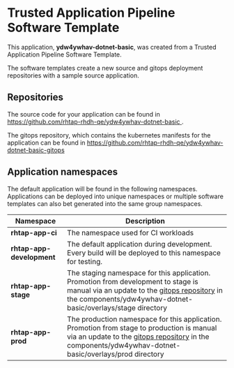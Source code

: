 # Trusted Application Pipeline Software Template

This application, **ydw4ywhav-dotnet-basic**, was created from a Trusted Application Pipeline Software Template.

The software templates create a new source and gitops deployment repositories with a sample source application. 

## Repositories

The source code for your application can be found in [https://github.com/rhtap-rhdh-qe/ydw4ywhav-dotnet-basic ](https://github.com/rhtap-rhdh-qe/ydw4ywhav-dotnet-basic ).
 
The gitops repository, which contains the kubernetes manifests for the application can be found in 
[https://github.com/rhtap-rhdh-qe/ydw4ywhav-dotnet-basic-gitops ](https://github.com/rhtap-rhdh-qe/ydw4ywhav-dotnet-basic-gitops ) 

## Application namespaces 

The default application will be found in the following namespaces. Applications can be deployed into unique namespaces or multiple software templates can also bet generated into the same group namespaces.  

|  Namespace   |  Description   |  
| -------- | -------- |
| **rhtap-app-ci** | The namespace used for CI workloads |
| **rhtap-app-development** | The default application during development. Every build will be deployed to this namespace for testing. |
| **rhtap-app-stage** | The staging namespace for this application. Promotion from development to stage is manual via an update to the [gitops repository](https://github.com/rhtap-rhdh-qe/ydw4ywhav-dotnet-basic-gitops ) in the components/ydw4ywhav-dotnet-basic/overlays/stage directory |
| **rhtap-app-prod** | The production namespace for this application. Promotion from stage to production is manual via an update to the [gitops repository](https://github.com/rhtap-rhdh-qe/ydw4ywhav-dotnet-basic-gitops ) in the components/ydw4ywhav-dotnet-basic/overlays/prod directory |